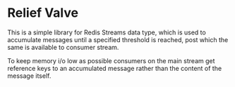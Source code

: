 # Relief Valve
This is a simple library for Redis Streams data type, which is used to accumulate messages until a specified threshold is reached, post which the same is available to consumer stream.

To keep memory i/o low as possible consumers on the main stream get reference keys to an accumulated message rather than the content of the message itself.
 

